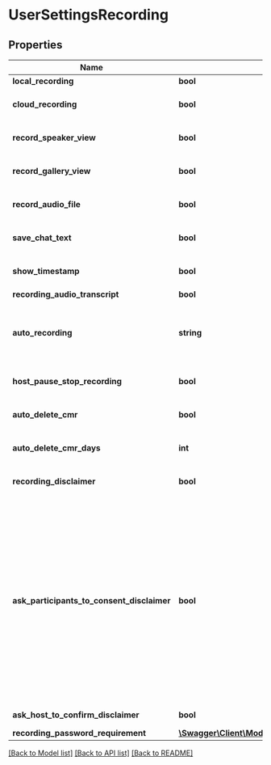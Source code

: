 # UserSettingsRecording

## Properties
Name | Type | Description | Notes
------------ | ------------- | ------------- | -------------
**local_recording** | **bool** | Local recording. | [optional] 
**cloud_recording** | **bool** | Cloud recording. | [optional] [default to false]
**record_speaker_view** | **bool** | Record the active speaker view. | [optional] [default to false]
**record_gallery_view** | **bool** | Record the gallery view. | [optional] [default to false]
**record_audio_file** | **bool** | Record an audio only file. | [optional] [default to false]
**save_chat_text** | **bool** | Save chat text from the meeting. | [optional] [default to false]
**show_timestamp** | **bool** | Show timestamp on video. | [optional] [default to false]
**recording_audio_transcript** | **bool** | Audio transcript. | [optional] 
**auto_recording** | **string** | Automatic recording:&lt;br&gt;&#x60;local&#x60; - Record on local.&lt;br&gt;&#x60;cloud&#x60; - Record on cloud.&lt;br&gt;&#x60;none&#x60; - Disabled. | [optional] [default to 'local']
**host_pause_stop_recording** | **bool** | Host can pause/stop the auto recording in the cloud. | [optional] [default to false]
**auto_delete_cmr** | **bool** | Auto delete cloud recordings. | [optional] [default to false]
**auto_delete_cmr_days** | **int** | A specified number of days of auto delete cloud recordings. | [optional] 
**recording_disclaimer** | **bool** | Show a disclaimer to participants before a recording starts | [optional] 
**ask_participants_to_consent_disclaimer** | **bool** | This field can be used if &#x60;recording_disclaimer&#x60; is set to true. This field indicates whether or not you would like to ask participants for consent when a recording starts. The value can be one of the following:&lt;br&gt; * &#x60;true&#x60;: Ask participants for consent when a recording starts. &lt;br&gt; * &#x60;false&#x60;: Do not ask participants for consent when a recording starts. | [optional] 
**ask_host_to_confirm_disclaimer** | **bool** | Ask host to confirm the disclaimer. | [optional] 
**recording_password_requirement** | [**\Swagger\Client\Model\UserSettingsRecordingSettingsRecordingPasswordRequirement**](UserSettingsRecordingSettingsRecordingPasswordRequirement.md) |  | [optional] 

[[Back to Model list]](../README.md#documentation-for-models) [[Back to API list]](../README.md#documentation-for-api-endpoints) [[Back to README]](../README.md)


